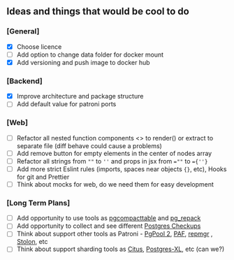 ## Ideas and things that would be cool to do

### [General]

- [x] Choose licence
- [ ] Add option to change data folder for docker mount
- [x] Add versioning and push image to docker hub

### [Backend]

- [x] Improve architecture and package structure
- [ ] Add default value for patroni ports

### [Web]

- [ ] Refactor all nested function components <> to render() or extract to separate file (diff behave could cause a problems)
- [ ] Add remove button for empty elements in the center of nodes array
- [ ] Refactor all strings from `""` to `''` and props in jsx from `=""` to `={''}`
- [ ] Add more strict Eslint rules (imports, spaces near objects `{}`, etc), Hooks for git and Prettier
- [ ] Think about mocks for web, do we need them for easy development

### [Long Term Plans]

- [ ] Add opportunity to use tools as [pgcompacttable](https://github.com/dataegret/pgcompacttable) and [pg_repack](https://github.com/reorg/pg_repack)
- [ ] Add opportunity to collect and see different [Postgres Checkups](https://gitlab.com/postgres-ai/postgres-checkup)
- [ ] Think about support other tools as Patroni - [PgPool 2](https://www.pgpool.net/), [PAF](http://clusterlabs.github.io/PAF/), [repmgr](https://repmgr.org/)
  , [Stolon](https://github.com/sorintlab/stolon), etc
- [ ] Think about support sharding tools as [Citus](https://www.citusdata.com/), [Postgres-XL](https://www.postgres-xl.org/), etc (can we?)
